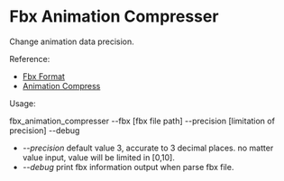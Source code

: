 # Fbx Animation Compresser
Change animation data precision.

Reference:

* [Fbx Format](https://code.blender.org/2013/08/fbx-binary-file-format-specification/)
* [Animation Compress](https://gameinstitute.qq.com/community/detail/103951)

Usage:

fbx_animation_compresser --fbx [fbx file path] --precision [limitation of precision] --debug

* *--precision* default value 3, accurate to 3 decimal places. no matter value input, value will be limited in [0,10].
* *--debug* print fbx information output when parse fbx file.
